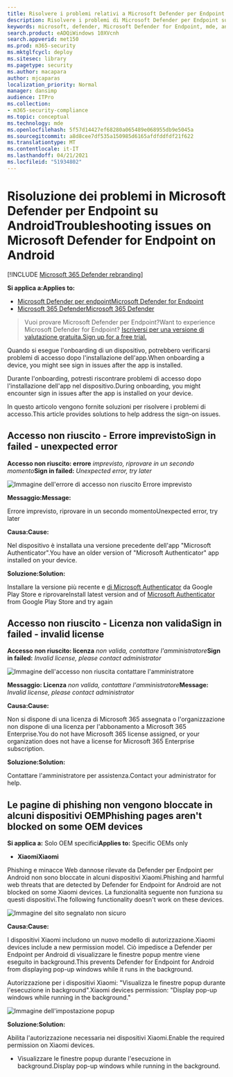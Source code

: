 ```yaml
---
title: Risolvere i problemi relativi a Microsoft Defender per Endpoint su Android
description: Risolvere i problemi di Microsoft Defender per Endpoint su Android
keywords: microsoft, defender, Microsoft Defender for Endpoint, mde, android, cloud, connettività, comunicazione
search.product: eADQiWindows 10XVcnh
search.appverid: met150
ms.prod: m365-security
ms.mktglfcycl: deploy
ms.sitesec: library
ms.pagetype: security
ms.author: macapara
author: mjcaparas
localization_priority: Normal
manager: dansimp
audience: ITPro
ms.collection:
- m365-security-compliance
ms.topic: conceptual
ms.technology: mde
ms.openlocfilehash: 5f57d14427ef68280a065489e068955db9e5045a
ms.sourcegitcommit: a8d8cee7df535a150985d6165afdfddfdf21f622
ms.translationtype: MT
ms.contentlocale: it-IT
ms.lasthandoff: 04/21/2021
ms.locfileid: "51934802"
---
```

# <a name="troubleshooting-issues-on-microsoft-defender-for-endpoint-on-android"></a><span data-ttu-id="ab84b-104">Risoluzione dei problemi in Microsoft Defender per Endpoint su Android</span><span class="sxs-lookup"><span data-stu-id="ab84b-104">Troubleshooting issues on Microsoft Defender for Endpoint on Android</span></span>

[!INCLUDE [Microsoft 365 Defender rebranding](../../includes/microsoft-defender.md)]

<span data-ttu-id="ab84b-105">**Si applica a:**</span><span class="sxs-lookup"><span data-stu-id="ab84b-105">**Applies to:**</span></span>
- [<span data-ttu-id="ab84b-106">Microsoft Defender per endpoint</span><span class="sxs-lookup"><span data-stu-id="ab84b-106">Microsoft Defender for Endpoint</span></span>](https://go.microsoft.com/fwlink/p/?linkid=2154037)
- [<span data-ttu-id="ab84b-107">Microsoft 365 Defender</span><span class="sxs-lookup"><span data-stu-id="ab84b-107">Microsoft 365 Defender</span></span>](https://go.microsoft.com/fwlink/?linkid=2118804)

> <span data-ttu-id="ab84b-108">Vuoi provare Microsoft Defender per Endpoint?</span><span class="sxs-lookup"><span data-stu-id="ab84b-108">Want to experience Microsoft Defender for Endpoint?</span></span> [<span data-ttu-id="ab84b-109">Iscriversi per una versione di valutazione gratuita.</span><span class="sxs-lookup"><span data-stu-id="ab84b-109">Sign up for a free trial.</span></span>](https://www.microsoft.com/microsoft-365/windows/microsoft-defender-atp?ocid=docs-wdatp-exposedapis-abovefoldlink) 

<span data-ttu-id="ab84b-110">Quando si esegue l'onboarding di un dispositivo, potrebbero verificarsi problemi di accesso dopo l'installazione dell'app.</span><span class="sxs-lookup"><span data-stu-id="ab84b-110">When onboarding a device, you might see sign in issues after the app is installed.</span></span>

<span data-ttu-id="ab84b-111">Durante l'onboarding, potresti riscontrare problemi di accesso dopo l'installazione dell'app nel dispositivo.</span><span class="sxs-lookup"><span data-stu-id="ab84b-111">During onboarding, you might encounter sign in issues after the app is installed on your device.</span></span>

<span data-ttu-id="ab84b-112">In questo articolo vengono fornite soluzioni per risolvere i problemi di accesso.</span><span class="sxs-lookup"><span data-stu-id="ab84b-112">This article provides solutions to help address the sign-on issues.</span></span>  

## <a name="sign-in-failed---unexpected-error"></a><span data-ttu-id="ab84b-113">Accesso non riuscito - Errore imprevisto</span><span class="sxs-lookup"><span data-stu-id="ab84b-113">Sign in failed - unexpected error</span></span>
<span data-ttu-id="ab84b-114">**Accesso non riuscito: errore** *imprevisto, riprovare in un secondo momento*</span><span class="sxs-lookup"><span data-stu-id="ab84b-114">**Sign in failed:** *Unexpected error, try later*</span></span>

![Immagine dell'errore di accesso non riuscito Errore imprevisto](images/f9c3bad127d636c1f150d79814f35d4c.png)

<span data-ttu-id="ab84b-116">**Messaggio:**</span><span class="sxs-lookup"><span data-stu-id="ab84b-116">**Message:**</span></span>

<span data-ttu-id="ab84b-117">Errore imprevisto, riprovare in un secondo momento</span><span class="sxs-lookup"><span data-stu-id="ab84b-117">Unexpected error, try later</span></span>

<span data-ttu-id="ab84b-118">**Causa:**</span><span class="sxs-lookup"><span data-stu-id="ab84b-118">**Cause:**</span></span>

<span data-ttu-id="ab84b-119">Nel dispositivo è installata una versione precedente dell'app "Microsoft Authenticator".</span><span class="sxs-lookup"><span data-stu-id="ab84b-119">You have an older version of "Microsoft Authenticator" app installed on your device.</span></span>

<span data-ttu-id="ab84b-120">**Soluzione:**</span><span class="sxs-lookup"><span data-stu-id="ab84b-120">**Solution:**</span></span>

<span data-ttu-id="ab84b-121">Installare la versione più recente e [di Microsoft Authenticator](https://play.google.com/store/apps/details?androidid=com.azure.authenticator) da Google Play Store e riprovare</span><span class="sxs-lookup"><span data-stu-id="ab84b-121">Install latest version and of [Microsoft Authenticator](https://play.google.com/store/apps/details?androidid=com.azure.authenticator) from Google Play Store and try again</span></span>

## <a name="sign-in-failed---invalid-license"></a><span data-ttu-id="ab84b-122">Accesso non riuscito - Licenza non valida</span><span class="sxs-lookup"><span data-stu-id="ab84b-122">Sign in failed - invalid license</span></span>

<span data-ttu-id="ab84b-123">**Accesso non riuscito: licenza** *non valida, contattare l'amministratore*</span><span class="sxs-lookup"><span data-stu-id="ab84b-123">**Sign in failed:** *Invalid license, please contact administrator*</span></span>

![Immagine dell'accesso non riuscita contattare l'amministratore](images/920e433f440fa1d3d298e6a2a43d4811.png)

<span data-ttu-id="ab84b-125">**Messaggio: Licenza** *non valida, contattare l'amministratore*</span><span class="sxs-lookup"><span data-stu-id="ab84b-125">**Message:** *Invalid license, please contact administrator*</span></span>

<span data-ttu-id="ab84b-126">**Causa:**</span><span class="sxs-lookup"><span data-stu-id="ab84b-126">**Cause:**</span></span>

<span data-ttu-id="ab84b-127">Non si dispone di una licenza di Microsoft 365 assegnata o l'organizzazione non dispone di una licenza per l'abbonamento a Microsoft 365 Enterprise.</span><span class="sxs-lookup"><span data-stu-id="ab84b-127">You do not have Microsoft 365 license assigned, or your organization does not have a license for Microsoft 365 Enterprise subscription.</span></span>

<span data-ttu-id="ab84b-128">**Soluzione:**</span><span class="sxs-lookup"><span data-stu-id="ab84b-128">**Solution:**</span></span>

<span data-ttu-id="ab84b-129">Contattare l'amministratore per assistenza.</span><span class="sxs-lookup"><span data-stu-id="ab84b-129">Contact your administrator for help.</span></span>

## <a name="phishing-pages-arent-blocked-on-some-oem-devices"></a><span data-ttu-id="ab84b-130">Le pagine di phishing non vengono bloccate in alcuni dispositivi OEM</span><span class="sxs-lookup"><span data-stu-id="ab84b-130">Phishing pages aren't blocked on some OEM devices</span></span>

<span data-ttu-id="ab84b-131">**Si applica a:** Solo OEM specifici</span><span class="sxs-lookup"><span data-stu-id="ab84b-131">**Applies to:** Specific OEMs only</span></span>

-   <span data-ttu-id="ab84b-132">**Xiaomi**</span><span class="sxs-lookup"><span data-stu-id="ab84b-132">**Xiaomi**</span></span>

<span data-ttu-id="ab84b-133">Phishing e minacce Web dannose rilevate da Defender per Endpoint per Android non sono bloccate in alcuni dispositivi Xiaomi.</span><span class="sxs-lookup"><span data-stu-id="ab84b-133">Phishing and harmful web threats that are detected by Defender for Endpoint for Android are not blocked on some Xiaomi devices.</span></span> <span data-ttu-id="ab84b-134">La funzionalità seguente non funziona su questi dispositivi.</span><span class="sxs-lookup"><span data-stu-id="ab84b-134">The following functionality doesn't work on these devices.</span></span>

![Immagine del sito segnalato non sicuro](images/0c04975c74746a5cdb085e1d9386e713.png)


<span data-ttu-id="ab84b-136">**Causa:**</span><span class="sxs-lookup"><span data-stu-id="ab84b-136">**Cause:**</span></span>

<span data-ttu-id="ab84b-137">I dispositivi Xiaomi includono un nuovo modello di autorizzazione.</span><span class="sxs-lookup"><span data-stu-id="ab84b-137">Xiaomi devices include a new permission model.</span></span> <span data-ttu-id="ab84b-138">Ciò impedisce a Defender per Endpoint per Android di visualizzare le finestre popup mentre viene eseguito in background.</span><span class="sxs-lookup"><span data-stu-id="ab84b-138">This prevents Defender for Endpoint for Android from displaying pop-up windows while it runs in the background.</span></span>

<span data-ttu-id="ab84b-139">Autorizzazione per i dispositivi Xiaomi: "Visualizza le finestre popup durante l'esecuzione in background".</span><span class="sxs-lookup"><span data-stu-id="ab84b-139">Xiaomi devices permission: "Display pop-up windows while running in the background."</span></span>

![Immagine dell'impostazione popup](images/6e48e7b29daf50afddcc6c8c7d59fd64.png)

<span data-ttu-id="ab84b-141">**Soluzione:**</span><span class="sxs-lookup"><span data-stu-id="ab84b-141">**Solution:**</span></span>

<span data-ttu-id="ab84b-142">Abilita l'autorizzazione necessaria nei dispositivi Xiaomi.</span><span class="sxs-lookup"><span data-stu-id="ab84b-142">Enable the required permission on Xiaomi devices.</span></span>

- <span data-ttu-id="ab84b-143">Visualizzare le finestre popup durante l'esecuzione in background.</span><span class="sxs-lookup"><span data-stu-id="ab84b-143">Display pop-up windows while running in the background.</span></span>
